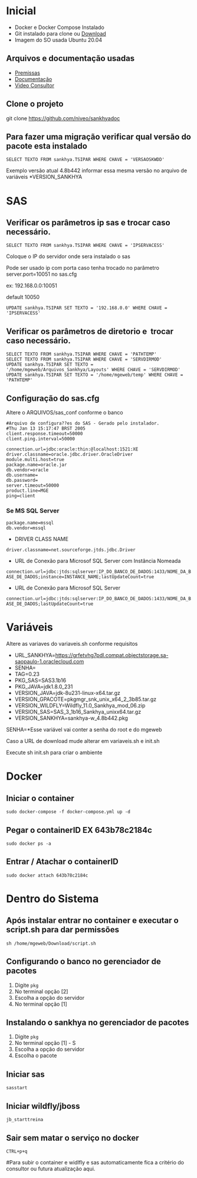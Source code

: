 # Inicial
- Docker e Docker Compose Instalado
- Git instalado para clone ou [Download](https://github.com/niveo/sankhyadoc)
- Imagem do SO usada Ubuntu 20.04

## Arquivos e documentação usadas
- [Premissas](https://ajuda.sankhya.com.br/hc/pt-br/articles/360045373654-Premissas-e-Pr%C3%A9-requisitos-para-implanta%C3%A7%C3%A3o)
- [Documentação](https://ajuda.sankhya.com.br/hc/pt-br/articles/360045547894-Manual-de-Instala%C3%A7%C3%A3o-SankhyaW-em-Ambiente-Linux) 
- [Video Consultor](https://vimeo.com/639201281)

## Clone o projeto
git clone https://github.com/niveo/sankhyadoc

## Para fazer uma migração verificar qual versão do pacote esta instalado
`SELECT TEXTO FROM sankhya.TSIPAR WHERE CHAVE = 'VERSAOSKWDD'`

Exemplo versão atual 4.8b442 informar essa mesma versão no arquivo de variáveis *VERSION_SANKHYA


# SAS

## Verificar os parâmetros ip sas e trocar caso necessário.
```SELECT TEXTO FROM sankhya.TSIPAR WHERE CHAVE = 'IPSERVACESS'```

Coloque o IP do servidor onde sera instalado o sas

Pode ser usado ip com porta caso tenha trocado no parâmetro server.port=10051 no sas.cfg

ex: 192.168.0.0:10051

default 10050

```UPDATE sankhya.TSIPAR SET TEXTO = '192.168.0.0' WHERE CHAVE = 'IPSERVACESS'```

## Verificar os parâmetros de diretorio e  trocar caso necessário.
```
SELECT TEXTO FROM sankhya.TSIPAR WHERE CHAVE = 'PATHTEMP'
SELECT TEXTO FROM sankhya.TSIPAR WHERE CHAVE = 'SERVDIRMOD'
UPDATE sankhya.TSIPAR SET TEXTO = '/home/mgeweb/Arquivos_Sankhya/Layouts' WHERE CHAVE = 'SERVDIRMOD'
UPDATE sankhya.TSIPAR SET TEXTO = '/home/mgeweb/temp' WHERE CHAVE = 'PATHTEMP'
```

## Configuração do sas.cfg
Altere o ARQUIVOS/sas_conf conforme o banco

```
#Arquivo de configura??es do SAS - Gerado pelo instalador.
#Thu Jan 13 15:17:47 BRST 2005
client.response.timeout=50000
client.ping.interval=50000

connection.url=jdbc:oracle:thin:@localhost:1521:XE
driver.classname=oracle.jdbc.driver.OracleDriver
module.multi.host=true
package.name=oracle.jar
db.vendor=oracle
db.username=
db.password=
server.timeout=50000
product.line=MGE
ping=client
```

### Se MS SQL Server ###
```
package.name=mssql
db.vendor=mssql
```

- DRIVER CLASS NAME

`driver.classname=net.sourceforge.jtds.jdbc.Driver`

- URL de Conexão para Microsof SQL Server com Instância Nomeada

`connection.url=jdbc:jtds:sqlserver:IP_DO_BANCO_DE_DADOS:1433/NOME_DA_BASE_DE_DADOS;instance=INSTANCE_NAME;lastUpdateCount=true`

- URL de Conexão para Microsof SQL Server

`connection.url=jdbc:jtds:sqlserver:IP_DO_BANCO_DE_DADOS:1433/NOME_DA_BASE_DE_DADOS;lastUpdateCount=true`


# Variáveis 
Altere as variaves do variaveis.sh conforme requisitos
- URL_SANKHYA=https://grfetvhg7pdl.compat.objectstorage.sa-saopaulo-1.oraclecloud.com
- SENHA=
- TAG=0.23
- PKG_SAS=SAS3.1b16
- PKG_JAVA=jdk1.8.0_231
- VERSION_JAVA=jdk-8u231-linux-x64.tar.gz
- VERSION_GPACOTE=pkgmgr_snk_unix_x64_2_3b85.tar.gz
- VERSION_WILDFLY=Wildfly_11.0_Sankhya_mod_06.zip
- VERSION_SAS=SAS_3_1b16_Sankhya_unixx64.tar.gz
- VERSION_SANKHYA=sankhya-w_4.8b442.pkg

SENHA=*Esse variável vai conter a senha do root e do mgeweb

Caso a URL de download mude alterar em variaveis.sh e init.sh

Execute sh init.sh para criar o ambiente


# Docker
## Iniciar o container
```sudo docker-compose -f docker-compose.yml up -d```

## Pegar o containerID EX 643b78c2184c
`sudo docker ps -a`

## Entrar / Atachar o containerID
`sudo docker attach 643b78c2184c`

# Dentro do Sistema

## Após instalar entrar no container e executar o script.sh para dar permissões
`sh /home/mgeweb/Download/script.sh`

## Configurando o banco no gerenciador de pacotes
1. Digite `pkg` 
2. No terminal opção [2] 
3. Escolha a opção do servidor
4. No terminal opção [1] 

## Instalando o sankhya no gerenciador de pacotes
1. Digite `pkg` 
2. No terminal opção [1] - S
3. Escolha a opção do servidor
4. Escolha o pacote

## Iniciar sas
`sasstart`

## Iniciar wildfly/jboss
`jb_starttreina`

## Sair sem matar o serviço no docker
`CTRL+p+q`


#Para subir o container e widlfly e sas automaticamente fica a critério do consultor ou futura atualização aqui.
